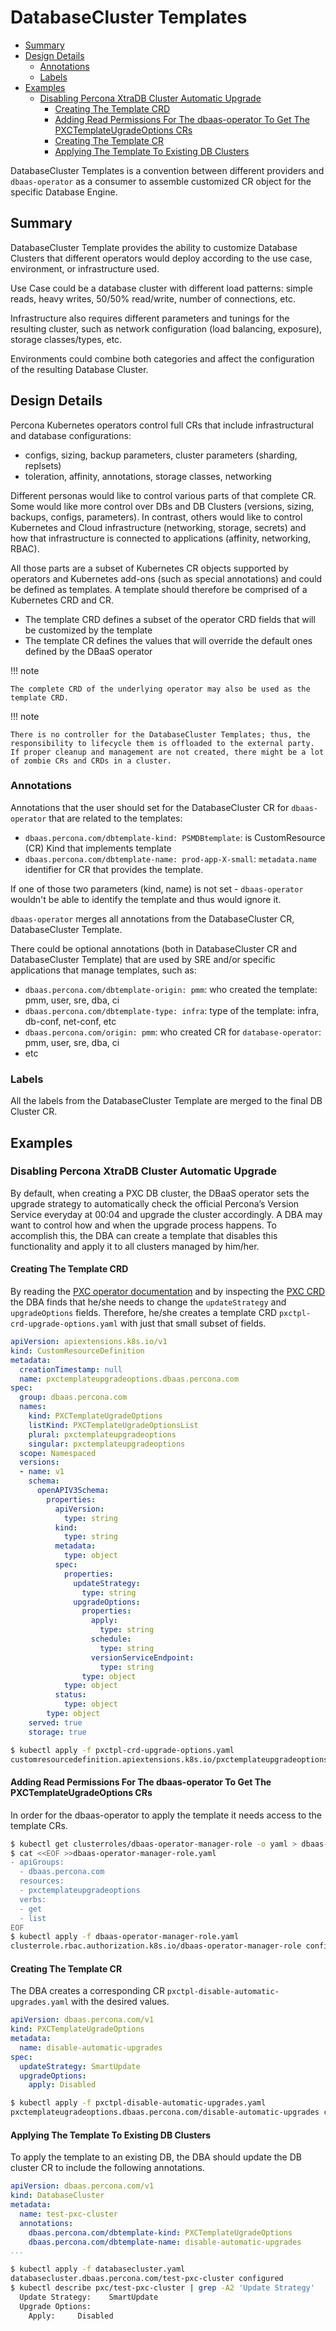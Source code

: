 # DatabaseCluster Templates
<!-- toc -->
- [Summary](#summary)
- [Design Details](#design-details)
  - [Annotations](#annotations)
  - [Labels](#labels)
- [Examples](#examples)
  - [Disabling Percona XtraDB Cluster Automatic Upgrade](#disabling-percona-xtradb-cluster-automatic-upgrade)
    - [Creating The Template CRD](#creating-the-template-crd)
    - [Adding Read Permissions For The dbaas-operator To Get The PXCTemplateUgradeOptions CRs](#adding-read-permissions-for-the-dbaas-operator-to-get-the-pxctemplateugradeoptions-crs)
    - [Creating The Template CR](#creating-the-template-cr)
    - [Applying The Template To Existing DB Clusters](#applying-the-template-to-existing-db-clusters)
<!-- /toc -->

DatabaseCluster Templates is a convention between different providers and `dbaas-operator` as a consumer to assemble customized CR object for the specific Database Engine.

## Summary

DatabaseCluster Template provides the ability to customize Database Clusters that different operators would deploy according to the use case, environment, or infrastructure used.

Use Case could be a database cluster with different load patterns: simple reads, heavy writes, 50/50% read/write, number of connections, etc.

Infrastructure also requires different parameters and tunings for the resulting cluster, such as network configuration (load balancing, exposure), storage classes/types, etc.

Environments could combine both categories and affect the configuration of the resulting Database Cluster.

## Design Details

Percona Kubernetes operators control full CRs that include infrastructural and database configurations:

- configs, sizing, backup parameters, cluster parameters (sharding, replsets)
- toleration, affinity, annotations, storage classes, networking

Different personas would like to control various parts of that complete CR. Some would like more control over DBs and DB Clusters (versions, sizing, backups, configs, parameters). In contrast, others would like to control Kubernetes and Cloud infrastructure (networking, storage, secrets) and how that infrastructure is connected to applications (affinity, networking, RBAC).

All those parts are a subset of Kubernetes CR objects supported by operators and Kubernetes add-ons (such as special annotations) and could be defined as templates.
A template should therefore be comprised of a Kubernetes CRD and CR.
- The template CRD defines a subset of the operator CRD fields that will be customized by the template
- The template CR defines the values that will override the default ones defined by the DBaaS operator

!!! note

    The complete CRD of the underlying operator may also be used as the template CRD.

!!! note

    There is no controller for the DatabaseCluster Templates; thus, the responsibility to lifecycle them is offloaded to the external party. If proper cleanup and management are not created, there might be a lot of zombie CRs and CRDs in a cluster.

### Annotations

Annotations that the user should set for the DatabaseCluster CR for `dbaas-operator` that are related to the templates:
- `dbaas.percona.com/dbtemplate-kind: PSMDBtemplate`: is CustomResource (CR) Kind that implements template
- `dbaas.percona.com/dbtemplate-name: prod-app-X-small`: `metadata.name` identifier for CR that provides the template.

If one of those two parameters (kind, name) is not set - `dbaas-operator` wouldn't be able to identify the template and thus would ignore it.

`dbaas-operator` merges all annotations from the DatabaseCluster CR, DatabaseCluster Template.

There could be optional annotations (both in DatabaseCluster CR and DatabaseCluster Template) that are used by SRE and/or specific applications that manage templates, such as:

- `dbaas.percona.com/dbtemplate-origin: pmm`: who created the template: pmm, user, sre, dba, ci
- `dbaas.percona.com/dbtemplate-type: infra`: type of the template: infra, db-conf, net-conf, etc
- `dbaas.percona.com/origin: pmm`: who created CR for `database-operator`: pmm, user, sre, dba, ci
- etc

### Labels

All the labels from the DatabaseCluster Template are merged to the final DB Cluster CR.

## Examples

### Disabling Percona XtraDB Cluster Automatic Upgrade

By default, when creating a PXC DB cluster, the DBaaS operator sets the upgrade strategy to automatically check the official Percona’s Version Service everyday at 00:04 and upgrade the cluster accordingly.
A DBA may want to control how and when the upgrade process happens. To accomplish this, the DBA can create a template that disables this functionality and apply it to all clusters managed by him/her.

#### Creating The Template CRD

By reading the [PXC operator documentation](https://docs.percona.com/percona-operator-for-mysql/pxc/update.html#manual-upgrade_1) and by inspecting the [PXC CRD](https://github.com/percona/percona-xtradb-cluster-operator/blob/v1.11.0/deploy/crd.yaml#L8379-L8392) the DBA finds that he/she needs to change the `updateStrategy` and `upgradeOptions` fields.
Therefore, he/she creates a template CRD `pxctpl-crd-upgrade-options.yaml` with just that small subset of fields.

```yaml
apiVersion: apiextensions.k8s.io/v1
kind: CustomResourceDefinition
metadata:
  creationTimestamp: null
  name: pxctemplateupgradeoptions.dbaas.percona.com
spec:
  group: dbaas.percona.com
  names:
    kind: PXCTemplateUgradeOptions
    listKind: PXCTemplateUgradeOptionsList
    plural: pxctemplateupgradeoptions
    singular: pxctemplateupgradeoptions
  scope: Namespaced
  versions:
  - name: v1
    schema:
      openAPIV3Schema:
        properties:
          apiVersion:
            type: string
          kind:
            type: string
          metadata:
            type: object
          spec:
            properties:
              updateStrategy:
                type: string
              upgradeOptions:
                properties:
                  apply:
                    type: string
                  schedule:
                    type: string
                  versionServiceEndpoint:
                    type: string
                type: object
            type: object
          status:
            type: object
        type: object
    served: true
    storage: true
```

```sh
$ kubectl apply -f pxctpl-crd-upgrade-options.yaml
customresourcedefinition.apiextensions.k8s.io/pxctemplateupgradeoptions.dbaas.percona.com created
```

#### Adding Read Permissions For The dbaas-operator To Get The PXCTemplateUgradeOptions CRs

In order for the dbaas-operator to apply the template it needs access to the template CRs.

```sh
$ kubectl get clusterroles/dbaas-operator-manager-role -o yaml > dbaas-operator-manager-role.yaml
$ cat <<EOF >>dbaas-operator-manager-role.yaml
- apiGroups:
  - dbaas.percona.com
  resources:
  - pxctemplateupgradeoptions
  verbs:
  - get
  - list
EOF
$ kubectl apply -f dbaas-operator-manager-role.yaml
clusterrole.rbac.authorization.k8s.io/dbaas-operator-manager-role configured
```

#### Creating The Template CR

The DBA creates a corresponding CR `pxctpl-disable-automatic-upgrades.yaml` with the desired values.

```yaml
apiVersion: dbaas.percona.com/v1
kind: PXCTemplateUgradeOptions
metadata:
  name: disable-automatic-upgrades
spec:
  updateStrategy: SmartUpdate
  upgradeOptions:
    apply: Disabled
```

```sh
$ kubectl apply -f pxctpl-disable-automatic-upgrades.yaml
pxctemplateugradeoptions.dbaas.percona.com/disable-automatic-upgrades created
```

#### Applying The Template To Existing DB Clusters

To apply the template to an existing DB, the DBA should update the DB cluster CR to include the following annotations.

```yaml
apiVersion: dbaas.percona.com/v1
kind: DatabaseCluster
metadata:
  name: test-pxc-cluster
  annotations:
    dbaas.percona.com/dbtemplate-kind: PXCTemplateUgradeOptions
    dbaas.percona.com/dbtemplate-name: disable-automatic-upgrades
...
```

```sh
$ kubectl apply -f databasecluster.yaml
databasecluster.dbaas.percona.com/test-pxc-cluster configured
$ kubectl describe pxc/test-pxc-cluster | grep -A2 'Update Strategy'
  Update Strategy:    SmartUpdate
  Upgrade Options:
    Apply:     Disabled
```
